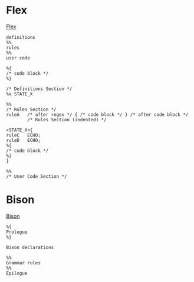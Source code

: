 
# Flex

[Flex](https://westes.github.io/flex/manual/)

```plaintext
definitions
%%
rules
%%
user code 
```

```text
%{
/* code block */
%}

/* Definitions Section */
%x STATE_X

%%
/* Rules Section */
ruleA   /* after regex */ { /* code block */ } /* after code block */
        /* Rules Section (indented) */

<STATE_X>{
ruleC   ECHO;
ruleD   ECHO;
%{
/* code block */
%}
}

%%
/* User Code Section */
```

# Bison

[Bison](https://www.gnu.org/software/bison/manual/html_node/index.html)

```plaintext
%{
Prologue
%}

Bison declarations

%%
Grammar rules
%%
Epilogue
```
